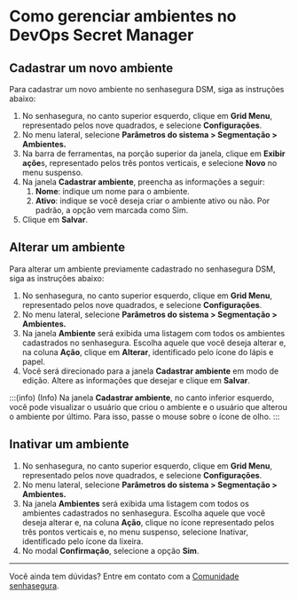 # Como gerenciar ambientes no DevOps Secret Manager

## Cadastrar um novo ambiente

Para cadastrar um novo ambiente no senhasegura DSM, siga as instruções abaixo:

1. No senhasegura, no canto superior esquerdo, clique em **Grid Menu**, representado pelos nove quadrados, e selecione **Configurações**.
2. No menu lateral, selecione **Parâmetros do sistema > Segmentação > Ambientes.**
3. Na barra de ferramentas, na porção superior da janela, clique em **Exibir açõe**s, representado pelos três pontos verticais, e selecione **Novo** no menu suspenso.
4. Na janela **Cadastrar ambiente**, preencha as informações a seguir:
   1. **Nome**: indique um nome para o ambiente.
   2. **Ativo**: indique se você deseja criar o ambiente ativo ou não. Por padrão, a opção vem marcada como Sim.
5. Clique em **Salvar**.

## Alterar um ambiente

Para alterar um ambiente previamente cadastrado no senhasegura DSM, siga as instruções abaixo:

1. No senhasegura, no canto superior esquerdo, clique em **Grid Menu**, representado pelos nove quadrados, e selecione **Configurações**.
2. No menu lateral, selecione **Parâmetros do sistema > Segmentação > Ambientes.**
3. Na janela **Ambiente** será exibida uma listagem com todos os ambientes cadastrados no senhasegura. Escolha aquele que você deseja alterar e, na coluna **Ação**, clique em **Alterar**, identificado pelo ícone do lápis e papel.
4. Você será direcionado para a janela **Cadastrar ambiente** em modo de edição. Altere as informações que desejar e clique em **Salvar**.

:::(info) (Info)
Na janela **Cadastrar ambiente**, no canto inferior esquerdo, você pode visualizar o usuário que criou o ambiente e o usuário que alterou o ambiente por último. Para isso, passe o mouse sobre o ícone de olho.
:::

## Inativar um ambiente

1. No senhasegura, no canto superior esquerdo, clique em **Grid Menu**, representado pelos nove quadrados, e selecione **Configurações**.
2. No menu lateral, selecione **Parâmetros do sistema > Segmentação > Ambientes.**
3. Na janela **Ambientes** será exibida uma listagem com todos os ambientes cadastrados no senhasegura. Escolha aquele que você deseja alterar e, na coluna **Ação**, clique no ícone representado pelos três pontos verticais e, no menu suspenso, selecione Inativar, identificado pelo ícone da lixeira.
4. No modal **Confirmação**, selecione a opção **Sim**.

---

Você ainda tem dúvidas? Entre em contato com a [Comunidade senhasegura](https://community.senhasegura.io/).